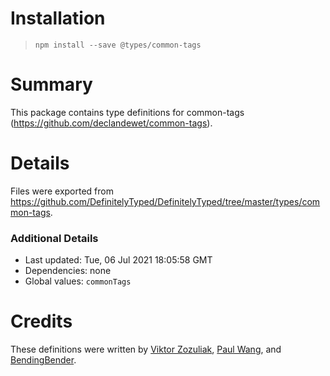 # Installation
> `npm install --save @types/common-tags`

# Summary
This package contains type definitions for common-tags (https://github.com/declandewet/common-tags).

# Details
Files were exported from https://github.com/DefinitelyTyped/DefinitelyTyped/tree/master/types/common-tags.

### Additional Details
 * Last updated: Tue, 06 Jul 2021 18:05:58 GMT
 * Dependencies: none
 * Global values: `commonTags`

# Credits
These definitions were written by [Viktor Zozuliak](https://github.com/zuzusik), [Paul Wang](https://github.com/tzupengwang), and [BendingBender](https://github.com/BendingBender).
